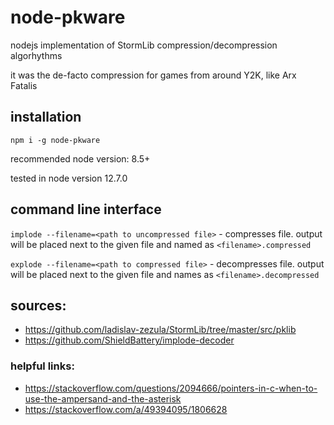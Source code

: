 # node-pkware

nodejs implementation of StormLib compression/decompression algorhythms

it was the de-facto compression for games from around Y2K, like Arx Fatalis

## installation

`npm i -g node-pkware`

recommended node version: 8.5+

tested in node version 12.7.0

## command line interface

`implode --filename=<path to uncompressed file>` - compresses file. output will be placed next to
the given file and named as `<filename>.compressed`

`explode --filename=<path to compressed file>` - decompresses file. output will be placed next to
the given file and names as `<filename>.decompressed`

## sources:

* https://github.com/ladislav-zezula/StormLib/tree/master/src/pklib
* https://github.com/ShieldBattery/implode-decoder

### helpful links:

* https://stackoverflow.com/questions/2094666/pointers-in-c-when-to-use-the-ampersand-and-the-asterisk
* https://stackoverflow.com/a/49394095/1806628
